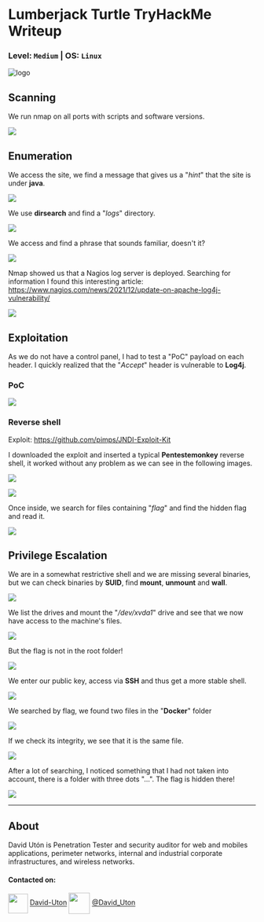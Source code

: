# Lumberjack Turtle TryHackMe Writeup
### Level: `Medium` | OS: `Linux`

![logo](1.png)

## Scanning
We run nmap on all ports with scripts and software versions.

![](2.png)

## Enumeration
We access the site, we find a message that gives us a "*hint*" that the site is under **java**.

![](3.png)

We use **dirsearch** and find a "*logs*" directory. 


![](4.png)

We access and find a phrase that sounds familiar, doesn't it?

![](5.png)

Nmap showed us that a Nagios log server is deployed. Searching for information I found this interesting article: https://www.nagios.com/news/2021/12/update-on-apache-log4j-vulnerability/

![](6.png)

## Exploitation
As we do not have a control panel, I had to test a "PoC" payload on each header. I quickly realized that the "*Accept*" header is vulnerable to **Log4j**.

### PoC
![](7.png)

### Reverse shell
Exploit: https://github.com/pimps/JNDI-Exploit-Kit

I downloaded the exploit and inserted a typical **Pentestemonkey** reverse shell, it worked without any problem as we can see in the following images.

![](9.png)


![](10.png)

Once inside, we search for files containing "*flag*" and find the hidden flag and read it.

![](11.png)

## Privilege Escalation
We are in a somewhat restrictive shell and we are missing several binaries, but we can check binaries by **SUID**, find **mount**, **unmount** and **wall**.

![](12.png)

We list the drives and mount the "*/dev/xvda1*" drive and see that we now have access to the machine's files.

![](13.png)

But the flag is not in the root folder!

![](14.png)

We enter our public key, access via **SSH** and thus get a more stable shell.

![](15.png)

We searched by flag, we found two files in the "**Docker**" folder

![](17.png)

If we check its integrity, we see that it is the same file.

![](18.png)

After a lot of searching, I noticed something that I had not taken into account, there is a folder with three dots "...". The flag is hidden there!

![](16.png)

---
## About

David Utón is Penetration Tester and security auditor for web and mobiles applications, perimeter networks, internal and industrial corporate infrastructures, and wireless networks.

#### Contacted on:

<img src='https://m3n0sd0n4ld.github.io/imgs/linkedin.png' width='40' align='center'> [David-Uton](https://www.linkedin.com/in/david-uton/)
<img src='https://m3n0sd0n4ld.github.io/imgs/twitter.png' width='43' align='center'> [@David_Uton](https://twitter.com/David_Uton)